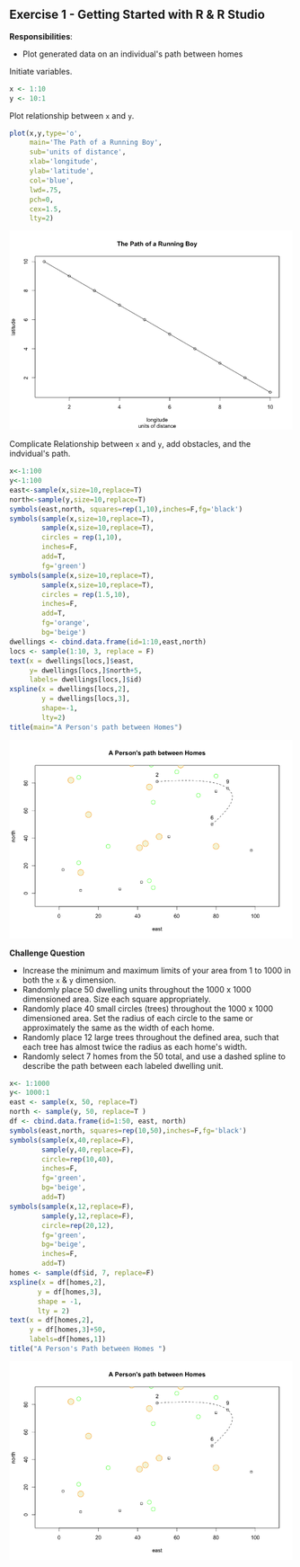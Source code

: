 ## Exercise 1 - Getting Started with R & R Studio

**Responsibilities**:

- Plot generated data on an individual's path between homes



Initiate variables.

```R
x <- 1:10
y <- 10:1
```

Plot relationship between `x` and `y`.

```R
plot(x,y,type='o',
     main='The Path of a Running Boy',
     sub='units of distance',
     xlab='longitude',
     ylab='latitude',
     col='blue',
     lwd=.75,
     pch=0,
     cex=1.5,
     lty=2)
```

![](images/Ex1plot1.png)

Complicate Relationship between `x` and `y`, add obstacles, and the indvidual's path.

```R
x<-1:100
y<-1:100
east<-sample(x,size=10,replace=T)
north<-sample(y,size=10,replace=T)
symbols(east,north, squares=rep(1,10),inches=F,fg='black')
symbols(sample(x,size=10,replace=T),
        sample(x,size=10,replace=T),
        circles = rep(1,10),
        inches=F,
        add=T,
        fg='green')
symbols(sample(x,size=10,replace=T),
        sample(x,size=10,replace=T),
        circles = rep(1.5,10),
        inches=F,
        add=T,
        fg='orange',
        bg='beige')
dwellings <- cbind.data.frame(id=1:10,east,north)
locs <- sample(1:10, 3, replace = F)
text(x = dwellings[locs,]$east,
     y= dwellings[locs,]$north+5,
     labels= dwellings[locs,]$id)
xspline(x = dwellings[locs,2],
        y = dwellings[locs,3],
        shape=-1,
        lty=2)
title(main="A Person's path between Homes")
```

![](images/Ex1plot2.png)

**Challenge Question**

- Increase the minimum and maximum limits of your area from 1 to 1000 in both the `x` & `y` dimension.
- Randomly place 50 dwelling units throughout the 1000 x 1000 dimensioned area. Size each square appropriately.
- Randomly place 40 small circles (trees) throughout the 1000 x 1000 dimensioned area. Set the radius of each circle to the same or approximately the same as the width of each home.
- Randomly place 12 large trees throughout the defined area, such that each tree has almost twice the radius as each home's width.
- Randomly select 7 homes from the 50 total, and use a dashed spline to describe the path between each labeled dwelling unit.

```R
x<- 1:1000
y<- 1000:1
east <- sample(x, 50, replace=T)
north <- sample(y, 50, replace=T )
df <- cbind.data.frame(id=1:50, east, north)
symbols(east,north, squares=rep(10,50),inches=F,fg='black')
symbols(sample(x,40,replace=F), 
        sample(y,40,replace=F), 
        circle=rep(10,40),
        inches=F,
        fg='green',
        bg='beige',
        add=T)
symbols(sample(x,12,replace=F),
        sample(y,12,replace=F),
        circle=rep(20,12),
        fg='green',
        bg='beige',
        inches=F,
        add=T)
homes <- sample(df$id, 7, replace=F)
xspline(x = df[homes,2],
       y = df[homes,3],
       shape = -1,
       lty = 2)
text(x = df[homes,2],
     y = df[homes,3]+50,
     labels=df[homes,1])      
title("A Person's Path between Homes ")  
```

![](images/Ex1plot2.png)












